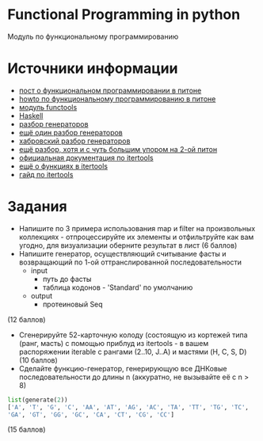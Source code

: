 # Functional Programming in python
Модуль по функциональному программированию


# Источники информации
* [пост о функциональном программировании в питоне](https://kite.com/blog/python/functional-programming/)
* [howto по функциональному программированию в питоне](https://docs.python.org/3/howto/functional.html)
* [модуль functools](https://docs.python.org/3/library/functools.html)
* [Haskell](https://www.haskell.org/)
* [разбор генераторов](https://www.programiz.com/python-programming/generator)
* [ещё один разбор генераторов](https://realpython.com/introduction-to-python-generators/)
* [хабровский разбор генераторов](https://habr.com/ru/post/132554/)
* [ещё разбор, хотя и с чуть большим упором на 2-ой питон](https://wiki.python.org/moin/Generators)
* [официальная документация по itertools](https://docs.python.org/3/library/itertools.html)
* [ещё о функциях в itertools](https://pythonworld.ru/moduli/modul-itertools.html)
* [гайд по itertools](https://realpython.com/python-itertools/)


# Задания
* Напишите по 3 примера использования map и filter на произвольных коллекциях -
отпроцессируйте их элементы и отфильтруйте как вам угодно, для визуализации
оберните результат в лист (6 баллов)
* Напишите генератор, осуществляющий считывание фасты и возвращающий по 1-ой
оттранслированной последовательности
    * input
        * путь до фасты
        * таблица кодонов - 'Standard' по умолчанию
    * output
        * протеиновый Seq

(12 баллов)
* Сгенерируйте 52-карточную колоду (состоящую из кортежей типа (ранг, масть)
 с помощью приблуд из itertools - в вашем распоряжении iterable с рангами
 (2..10, J..A) и мастями (H, C, S, D) (10 баллов)
* Сделайте функцию-генератор, генерирующую все ДНКовые последовательности до длины n
(аккуратно, не вызывайте её с n > 8)
```python
list(generate(2))
['A', 'T', 'G', 'C', 'AA', 'AT', 'AG', 'AC', 'TA', 'TT', 'TG', 'TC',
'GA', 'GT', 'GG', 'GC', 'CA', 'CT', 'CG', 'CC']
```
(15 баллов)